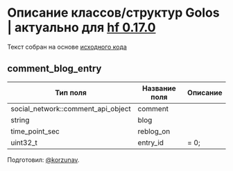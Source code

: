 # Описание классов/структур Golos | актуально для [hf 0.17.0](https://github.com/GolosChain/golos/releases/tag/v0.17.0)
Текст собран на основе [исходного кода](https://github.com/GolosChain/golos/tree/master/plugins/follow/include/golos/plugins/follow/follow_api_object.hpp)

## comment_blog_entry


|Тип поля|Название поля|Описание|
|--------|-------------|--------|
|social_network::comment_api_object|comment||
|string|blog||
|time_point_sec|reblog_on||
|uint32_t|entry_id|= 0;|

Подготовил: [@korzunav](https://golos.io/@korzunav).

